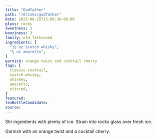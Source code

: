 ```yaml
---
title: "Godfather"
path: "/drinks/godfather"
date: 2025-06-25T15:06:39-08:00
glass: rocks
sweetness: 3
booziness: 3
family: old-fashioned
ingredients: [
  "1½ oz Scotch whisky",
  "½ oz amaretto",
]
garnish: orange twist and cocktail cherry
tags: [
  classic-cocktail,
  scotch-whisky,
  whiskey,
  amaretto,
  stirred,
]
featured:
tenBottleCandidate:
source:
---
```


Stir ingredients with plenty of ice. Strain into rocks glass over fresh ice.

Garnish with an orange twist and a cocktail cherry.

